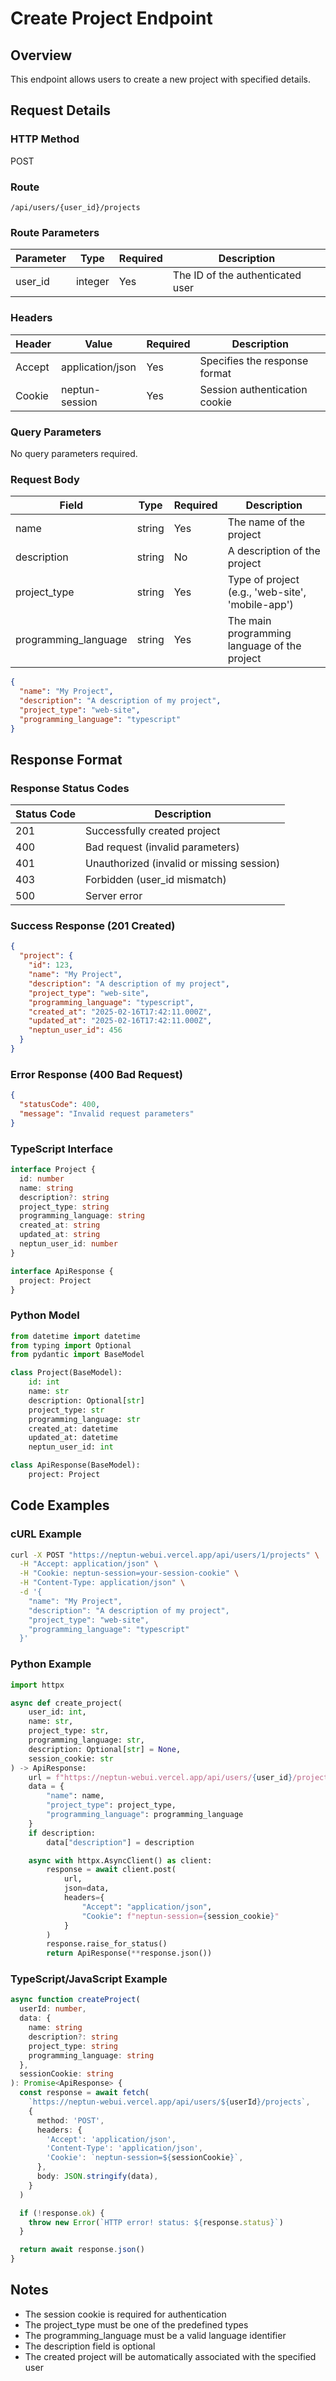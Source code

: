 # Create Project Endpoint

## Overview

This endpoint allows users to create a new project with specified details.

## Request Details

### HTTP Method

POST

### Route

`/api/users/{user_id}/projects`

### Route Parameters

| Parameter | Type    | Required | Description                      |
| --------- | ------- | -------- | -------------------------------- |
| user_id   | integer | Yes      | The ID of the authenticated user |

### Headers

| Header | Value            | Required | Description                   |
| ------ | ---------------- | -------- | ----------------------------- |
| Accept | application/json | Yes      | Specifies the response format |
| Cookie | neptun-session   | Yes      | Session authentication cookie |

### Query Parameters

No query parameters required.

### Request Body

| Field                | Type   | Required | Description                                      |
| -------------------- | ------ | -------- | ------------------------------------------------ |
| name                 | string | Yes      | The name of the project                          |
| description          | string | No       | A description of the project                     |
| project_type         | string | Yes      | Type of project (e.g., 'web-site', 'mobile-app') |
| programming_language | string | Yes      | The main programming language of the project     |

```json
{
  "name": "My Project",
  "description": "A description of my project",
  "project_type": "web-site",
  "programming_language": "typescript"
}
```

## Response Format

### Response Status Codes

| Status Code | Description                               |
| ----------- | ----------------------------------------- |
| 201         | Successfully created project              |
| 400         | Bad request (invalid parameters)          |
| 401         | Unauthorized (invalid or missing session) |
| 403         | Forbidden (user_id mismatch)              |
| 500         | Server error                              |

### Success Response (201 Created)

```json
{
  "project": {
    "id": 123,
    "name": "My Project",
    "description": "A description of my project",
    "project_type": "web-site",
    "programming_language": "typescript",
    "created_at": "2025-02-16T17:42:11.000Z",
    "updated_at": "2025-02-16T17:42:11.000Z",
    "neptun_user_id": 456
  }
}
```

### Error Response (400 Bad Request)

```json
{
  "statusCode": 400,
  "message": "Invalid request parameters"
}
```

### TypeScript Interface

```typescript
interface Project {
  id: number
  name: string
  description?: string
  project_type: string
  programming_language: string
  created_at: string
  updated_at: string
  neptun_user_id: number
}

interface ApiResponse {
  project: Project
}
```

### Python Model

```python
from datetime import datetime
from typing import Optional
from pydantic import BaseModel

class Project(BaseModel):
    id: int
    name: str
    description: Optional[str]
    project_type: str
    programming_language: str
    created_at: datetime
    updated_at: datetime
    neptun_user_id: int

class ApiResponse(BaseModel):
    project: Project
```

## Code Examples

### cURL Example

```bash
curl -X POST "https://neptun-webui.vercel.app/api/users/1/projects" \
  -H "Accept: application/json" \
  -H "Cookie: neptun-session=your-session-cookie" \
  -H "Content-Type: application/json" \
  -d '{
    "name": "My Project",
    "description": "A description of my project",
    "project_type": "web-site",
    "programming_language": "typescript"
  }'
```

### Python Example

```python
import httpx

async def create_project(
    user_id: int,
    name: str,
    project_type: str,
    programming_language: str,
    description: Optional[str] = None,
    session_cookie: str
) -> ApiResponse:
    url = f"https://neptun-webui.vercel.app/api/users/{user_id}/projects"
    data = {
        "name": name,
        "project_type": project_type,
        "programming_language": programming_language
    }
    if description:
        data["description"] = description

    async with httpx.AsyncClient() as client:
        response = await client.post(
            url,
            json=data,
            headers={
                "Accept": "application/json",
                "Cookie": f"neptun-session={session_cookie}"
            }
        )
        response.raise_for_status()
        return ApiResponse(**response.json())
```

### TypeScript/JavaScript Example

```typescript
async function createProject(
  userId: number,
  data: {
    name: string
    description?: string
    project_type: string
    programming_language: string
  },
  sessionCookie: string
): Promise<ApiResponse> {
  const response = await fetch(
    `https://neptun-webui.vercel.app/api/users/${userId}/projects`,
    {
      method: 'POST',
      headers: {
        'Accept': 'application/json',
        'Content-Type': 'application/json',
        'Cookie': `neptun-session=${sessionCookie}`,
      },
      body: JSON.stringify(data),
    }
  )

  if (!response.ok) {
    throw new Error(`HTTP error! status: ${response.status}`)
  }

  return await response.json()
}
```

## Notes

- The session cookie is required for authentication
- The project_type must be one of the predefined types
- The programming_language must be a valid language identifier
- The description field is optional
- The created project will be automatically associated with the specified user
